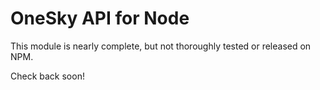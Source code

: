 OneSky API for Node
===========

This module is nearly complete, but not thoroughly tested or released on NPM.

Check back soon!
